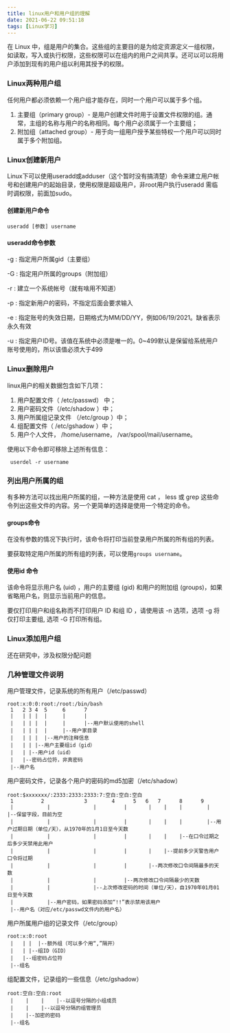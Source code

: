 ```yaml
---
title: linux用户和用户组的理解
date: 2021-06-22 09:51:18
tags: [Linux学习]
---
```


在 Linux 中，组是用户的集合。这些组的主要目的是为给定资源定义一组权限，如读取，写入或执行权限，这些权限可以在组内的用户之间共享。还可以可以将用户添加到现有的用户组以利用其授予的权限。

### Linux两种用户组

任何用户都必须依赖一个用户组才能存在，同时一个用户可以属于多个组。

1. 主要组（primary group）- 是用户创建文件时用于设置文件权限的组。通常，主组的名称与用户的名称相同。每个用户必须属于一个主要组；
2. 附加组（attached group）-  用于向一组用户授予某些特权一个用户可以同时属于多个附加组。

### Linux创建新用户

Linux下可以使用useradd或adduser（这个暂时没有搞清楚）命令来建立用户帐号和创建用户的起始目录，使用权限是超级用户，非root用户执行useradd 需临时调权限，前面加sudo。

<!-- more -->

#### 创建新用户命令

```shell
useradd [参数] username
```

#### useradd命令参数

-g : 指定用户所属gid（主要组）

-G : 指定用户所属的groups（附加组）

-r : 建立一个系统帐号（就有啥用不知道）

-p : 指定新用户的密码，不指定后面会要求输入

-e : 指定账号的失效日期，日期格式为MM/DD/YY，例如06/19/2021。缺省表示永久有效

-u : 指定用户ID号。该值在系统中必须是唯一的。0~499默认是保留给系统用户账号使用的，所以该值必须大于499



### Linux删除用户

linux用户的相关数据包含如下几项：

1. 用户配置文件（ /etc/passwd） 中；
2. 用户密码文件（/etc/shadow ）中；
3. 用户所属组记录文件 （/etc/group ）中；
4. 组配置文件（ /etc/gshadow ）中；
5. 用户个人文件， /home/username， /var/spool/mail/username。

使用以下命令即可移除上述所有信息：

```shell
 userdel -r username
```



### 列出用户所属的组

有多种方法可以找出用户所属的组，一种方法是使用 cat ， less 或 grep 这些命令列出这些文件的内容。另一个更简单的选择是使用一个特定的命令。

#### groups命令

在没有参数的情况下执行时，该命令将打印当前登录用户所属的所有组的列表。

要获取特定用户所属的所有组的列表，可以使用`groups username`。

#### 使用id 命令

该命令将显示用户名 (uid) ，用户的主要组 (gid) 和用户的附加组 (groups)，如果省略用户名，则显示当前用户的信息。

要仅打印用户和组名称而不打印用户 ID 和组 ID ，请使用该 -n 选项，选项 -g 将仅打印主要组, 选项 -G 打印所有组。

### Linux添加用户组

还在研究中，涉及权限分配问题

### 几种管理文件说明

用户管理文件，记录系统的所有用户（/etc/passwd）

```shell
root:x:0:0:root:/root:/bin/bash
 1   2 3 4  5     6      7
 |   | | |  |     |      |
 |   | | |  |     |      |--用户默认使用的shell
 |   | | |  |     |--用户家目录
 |   | | |  |--用户的注释信息
 |   | | |--用户主要组id（gid）
 |   | |--用户id（uid）
 |   |--密码占位符，非真密码
 |--用户名
```

用户密码文件，记录各个用户的密码的md5加密（/etc/shadow）

```shell
root:$xxxxxxx/:2333:2333:2333:7:空白:空白:空白
 1         2             3        4      5   6   7      8      9
 |           |              |         |       |    |    |        |       |--保留字段，目前为空
 |           |              |         |       |    |    |        |--用户过期日期（单位/天），从1970年的1月1日至今天数
 |           |              |         |       |    |    |--在口令过期之后多少天禁用此用户
 |           |              |         |       |    |--提前多少天警告用户口令将过期
 |           |              |         |       |--两次修改口令间隔最多的天数
 |           |              |         |--两次修改口令间隔最少的天数
 |           |              |--上次修改密码的时间（单位/天），自1970年01月01日至今天数
 |           |--用户密码，如果密码添加“!!”表示禁用该用户
 |--用户名（对应/etc/passwd文件内的用户名）
```

用户所属用户组的记录文件（/etc/group）

```shell
root:x:0:root
 |   | |  |--额外组（可以多个用“,”隔开）
 |   | |--组ID（GID）
 |   |--组密码占位符
 |--组名
```

组配置文件，记录组的一些信息（/etc/gshadow）

```shell
root:空白:空白:root
 |    |    |    |--以逗号分隔的小组成员
 |    |    |--以逗号分隔的组管理员
 |    |--加密的密码
 |--组名
```

